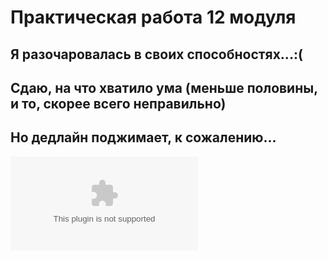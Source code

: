 # Практическая работа 12 модуля
## Я разочаровалась в своих способностях...:(
## Сдаю, на что хватило ума (меньше половины, и то, скорее всего неправильно) 
## Но дедлайн поджимает, к сожалению...
![disappointment](./disappointment.p7s)
